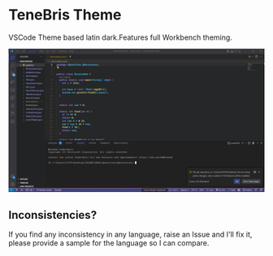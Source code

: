 # TeneBris Theme

VSCode Theme based latin dark.Features full Workbench theming.

![Getting Started](./screenshot.png)

## Inconsistencies?
If you find any inconsistency in any language, raise an Issue and I'll fix it, please provide a sample for the language so I can compare.

